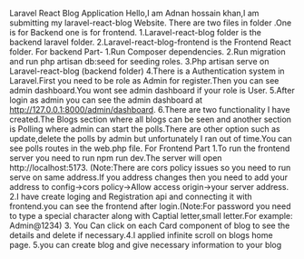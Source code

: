 Laravel React Blog Application 
Hello,I am Adnan hossain khan,I am submitting my laravel-react-blog Website.
There are two files in folder .One is for Backend one is for frontend.
1.Laravel-react-blog folder is the backend laravel folder.
2.Laravel-react-blog-frontend is the Frontend React folder.
For backend Part-
1.Run Composer dependencies.
2.Run migration and run php artisan db:seed for seeding roles.
3.Php artisan serve on Laravel-react-blog (backend folder)
4.There is a Authentication system in Laravel.First you need to be role as Admin for
register.Then you can see admin dashboard.You wont see admin dashboard if your role is User.
5.After login as admin you can see the admin dashboard at
http://127.0.0.1:8000/admin/dashboard.
6.There are two functionality I have created.The Blogs section where all blogs can be seen and
another section is Polling where admin can start the polls.There are other option such as
update,delete the polls by admin but unfortunately I ran out of time.You can see polls routes in
the web.php file.
For Frontend Part
1.To run the frontend server you need to run npm run dev.The server will open
http://localhost:5173. (Note:There are cors policy issues so you need to run serve on same
address.If you address changes then you need to add your address to config->cors
policy->Allow access origin->your server address.
2.I have create loging and Registration api and connecting it with frontend.you can see the
frontend after login.(Note:For password you need to type a special character along with Captial
letter,small letter.For example: Admin@1234)
3. You Can click on each Card component of blog to see the details and delete if necessary.4.I applied infinite scroll on blogs home page.
5.you can create blog and give necessary information to your blog
